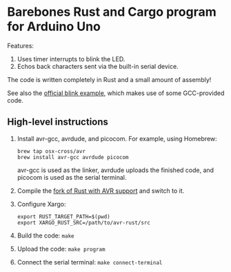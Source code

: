 # Barebones Rust and Cargo program for Arduino Uno

Features:

1. Uses timer interrupts to blink the LED.
1. Echos back characters sent via the built-in serial device.

The code is written completely in Rust and a small amount of assembly!

See also the [official blink example][blink], which makes use of some
GCC-provided code.

[blink]: https://github.com/avr-rust/blink

## High-level instructions

1. Install avr-gcc, avrdude, and picocom. For example, using Homebrew:

    ```
    brew tap osx-cross/avr
    brew install avr-gcc avrdude picocom
    ```

    avr-gcc is used as the linker, avrdude uploads the finished code,
    and picocom is used as the serial terminal.

1. Compile the [fork of Rust with AVR support][avr-rust] and switch to it.

1. Configure Xargo:

    ```
    export RUST_TARGET_PATH=$(pwd)
    export XARGO_RUST_SRC=/path/to/avr-rust/src
    ```

1. Build the code: `make`

1. Upload the code: `make program`

1. Connect the serial terminal: `make connect-terminal`

[avr-rust]: https://github.com/avr-rust/rust
